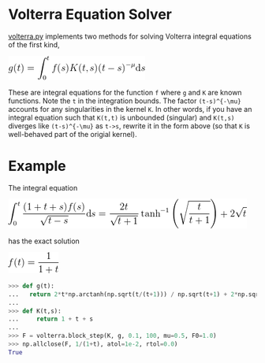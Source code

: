 # Volterra Equation Solver
[volterra.py](./volterra.py) implements two methods for solving Volterra integral equations of the first kind,

![volterra equation](./eqn.png)

These are integral equations for the function `f` where `g` and `K` are known functions.  Note the  `t` in the integration bounds.  The factor `(t-s)^{-\mu}` accounts for any singularities in the kernel `K`.  In other words, if you have an integral equation such that `K(t,t)` is unbounded (singular) and `K(t,s)` diverges like `(t-s)^{-\mu}` as `t->s`, rewrite it in the form above (so that `K` is well-behaved part of the origial kernel).

# Example
The integral equation

![example eqn](./example.png)

has the exact solution

![example soln](./example_soln.png)

```python
>>> def g(t):
...   return 2*t*np.arctanh(np.sqrt(t/(t+1))) / np.sqrt(t+1) + 2*np.sqrt(t)
... 
>>> def K(t,s):
...     return 1 + t + s
...
>>> F = volterra.block_step(K, g, 0.1, 100, mu=0.5, F0=1.0)
>>> np.allclose(F, 1/(1+t), atol=1e-2, rtol=0.0)
True
```
